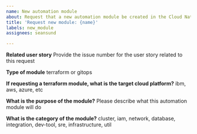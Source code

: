```yaml
---
name: New automation module
about: Request that a new automation module be created in the Cloud Native Toolkit
title: 'Request new module: {name}'
labels: new_module
assignees: seansund

---
```


**Related user story**
Provide the issue number for the user story related to this request

**Type of module**
terraform or gitops

**If requesting a terraform module, what is the target cloud platform?**
ibm, aws, azure, etc

**What is the purpose of the module?**
Please describe what this automation module will do

**What is the category of the module?**
cluster, iam, network, database, integration, dev-tool, sre, infrastructure, util
